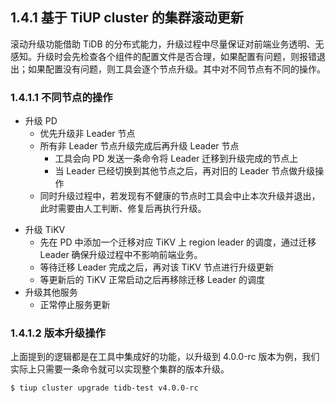 ## 1.4.1 基于 TiUP cluster 的集群滚动更新

滚动升级功能借助 TiDB 的分布式能力，升级过程中尽量保证对前端业务透明、无感知。升级时会先检查各个组件的配置文件是否合理，如果配置有问题，则报错退出；如果配置没有问题，则工具会逐个节点升级。其中对不同节点有不同的操作。

### 1.4.1.1 不同节点的操作
+ 升级 PD
    - 优先升级非 Leader 节点
    - 所有非 Leader 节点升级完成后再升级 Leader 节点
        - 工具会向 PD 发送一条命令将 Leader 迁移到升级完成的节点上
        - 当 Leader 已经切换到其他节点之后，再对旧的 Leader 节点做升级操作
    - 同时升级过程中，若发现有不健康的节点时工具会中止本次升级并退出，此时需要由人工判断、修复后再执行升级。
- 升级 TiKV
    - 先在 PD 中添加一个迁移对应 TiKV 上 region leader 的调度，通过迁移 Leader 确保升级过程中不影响前端业务。
    - 等待迁移 Leader 完成之后，再对该 TiKV 节点进行升级更新
    - 等更新后的 TiKV 正常启动之后再移除迁移 Leader 的调度
- 升级其他服务
    - 正常停止服务更新

### 1.4.1.2 版本升级操作

上面提到的逻辑都是在工具中集成好的功能，以升级到 4.0.0-rc 版本为例，我们实际上只需要一条命令就可以实现整个集群的版本升级。

```
$ tiup cluster upgrade tidb-test v4.0.0-rc
```
